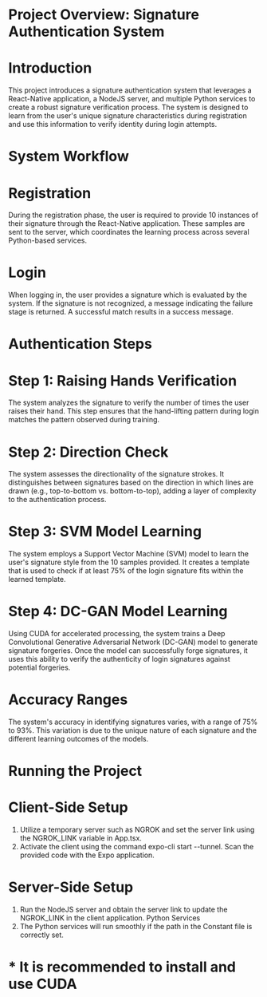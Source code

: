 ﻿# Project Overview: Signature Authentication System

# Introduction
This project introduces a signature authentication system that leverages a React-Native application, a NodeJS server, and multiple Python services to create a robust signature verification process. The system is designed to learn from the user's unique signature characteristics during registration and use this information to verify identity during login attempts.

# System Workflow
# Registration
During the registration phase, the user is required to provide 10 instances of their signature through the React-Native application. These samples are sent to the server, which coordinates the learning process across several Python-based services.

# Login
When logging in, the user provides a signature which is evaluated by the system. If the signature is not recognized, a message indicating the failure stage is returned. A successful match results in a success message.

# Authentication Steps
# Step 1: Raising Hands Verification
The system analyzes the signature to verify the number of times the user raises their hand. This step ensures that the hand-lifting pattern during login matches the pattern observed during training.

# Step 2: Direction Check
The system assesses the directionality of the signature strokes. It distinguishes between signatures based on the direction in which lines are drawn (e.g., top-to-bottom vs. bottom-to-top), adding a layer of complexity to the authentication process.

# Step 3: SVM Model Learning
The system employs a Support Vector Machine (SVM) model to learn the user's signature style from the 10 samples provided. It creates a template that is used to check if at least 75% of the login signature fits within the learned template.

# Step 4: DC-GAN Model Learning
Using CUDA for accelerated processing, the system trains a Deep Convolutional Generative Adversarial Network (DC-GAN) model to generate signature forgeries. Once the model can successfully forge signatures, it uses this ability to verify the authenticity of login signatures against potential forgeries.

# Accuracy Ranges
The system's accuracy in identifying signatures varies, with a range of 75% to 93%. This variation is due to the unique nature of each signature and the different learning outcomes of the models.

# Running the Project
# Client-Side Setup
1. Utilize a temporary server such as NGROK and set the server link using the NGROK_LINK variable in App.tsx.
2. Activate the client using the command expo-cli start --tunnel. Scan the provided code with the Expo application.
   
# Server-Side Setup
1. Run the NodeJS server and obtain the server link to update the NGROK_LINK in the client application.
Python Services
2. The Python services will run smoothly if the path in the Constant file is correctly set.

# * It is recommended to install and use CUDA
